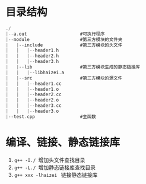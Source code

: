 # 目录结构

```c
./
|--a.out					#可执行程序
|--module					#第三方模块的文件夹
|	|--include				#第三方模块的头文件
|	|	|--header1.h
|	|	|--header2.h
|	|	|--header3.h
|	|--lib					#第三方模块生成的静态链接库
|	|	|--libhaizei.a
|	|--src					#第三方模块的源文件
|	|	|--header1.cc
|	|	|--header1.o
|	|	|--header2.cc
|	|	|--header2.o
|	|	|--header3.cc
|	|	|--header3.o
|--test.cpp					#主函数
```

# 编译、链接、静态链接库

1. `g++ -I./ `增加头文件查找目录
2. `g++ -L./ `增加静态链接库查找目录
3. `g++ xxx -lhaizei ` 链接静态链接库

